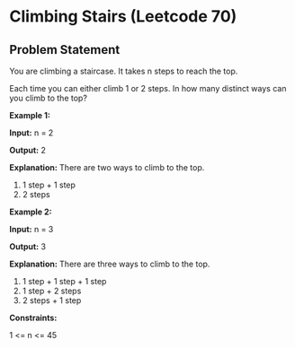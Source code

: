 # Climbing Stairs (Leetcode 70)

## Problem Statement

You are climbing a staircase. It takes n steps to reach the top.

Each time you can either climb 1 or 2 steps. In how many distinct ways can you climb to the top?

**Example 1:**

**Input:** n = 2

**Output:** 2

**Explanation:** There are two ways to climb to the top.

1. 1 step + 1 step
2. 2 steps

**Example 2:**

**Input:** n = 3

**Output:** 3

**Explanation:** There are three ways to climb to the top.

1. 1 step + 1 step + 1 step
2. 1 step + 2 steps
3. 2 steps + 1 step

**Constraints:**

1 <= n <= 45
